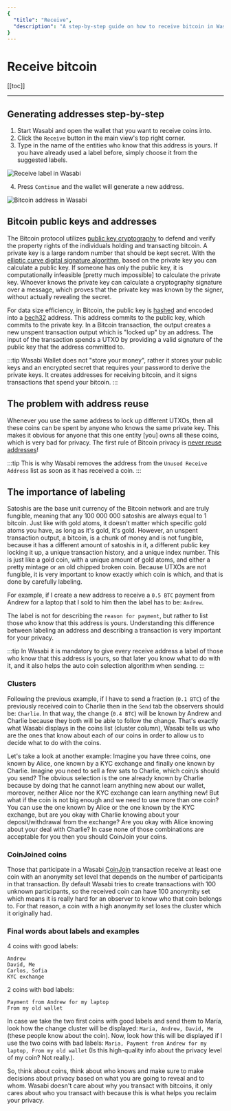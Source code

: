 ```yaml
---
{
  "title": "Receive",
  "description": "A step-by-step guide on how to receive bitcoin in Wasabi. This is the Wasabi documentation, an archive of knowledge about the open-source, non-custodial and privacy-focused Bitcoin wallet for desktop."
}
---
```


# Receive bitcoin

[[toc]]

---

## Generating addresses step-by-step

1. Start Wasabi and open the wallet that you want to receive coins into.
2. Click the `Receive` button in the main view's top right corner.
3. Type in the name of the entities who know that this address is yours.
If you have already used a label before, simply choose it from the suggested labels.

![Receive label in Wasabi](/ReceiveLabelingRequired.png "Receive label in Wasabi")

4. Press `Continue` and the wallet will generate a new address. 

![Bitcoin address in Wasabi](/UnusedReceiveAddress.png "Bitcoin address in Wasabi")

## Bitcoin public keys and addresses

The Bitcoin protocol utilizes [public key cryptography](https://en.wikipedia.org/wiki/Public-key_cryptography) to defend and verify the property rights of the individuals holding and transacting bitcoin.
A private key is a large random number that should be kept secret.
With the [elliptic curve digital signature algorithm](https://en.wikipedia.org/wiki/Elliptic_Curve_Digital_Signature_Algorithm), based on the private key you can calculate a public key.
If someone has only the public key, it is computationally infeasible [pretty much impossible] to calculate the private key.
Whoever knows the private key can calculate a cryptography signature over a message, which proves that the private key was known by the signer, without actually revealing the secret.

For data size efficiency, in Bitcoin, the public key is [hashed](https://en.wikipedia.org/wiki/Cryptographic_hash_function) and encoded into a [bech32](/using-wasabi/BIPs.md#bip-173-base32-address-format-for-native-v0-16-witness-outputs) address.
This address commits to the public key, which commits to the private key.
In a Bitcoin transaction, the output creates a new unspent transaction output which is "locked up" by an address.
The input of the transaction spends a UTXO by providing a valid signature of the public key that the address committed to.

:::tip
Wasabi Wallet does not "store your money", rather it stores your public keys and an encrypted secret that requires your password to derive the private keys.
It creates addresses for receiving bitcoin, and it signs transactions that spend your bitcoin.
:::

## The problem with address reuse

Whenever you use the same address to lock up different UTXOs, then all these coins can be spent by anyone who knows the same private key.
This makes it obvious for anyone that this one entity [you] owns all these coins, which is very bad for privacy.
The first rule of Bitcoin privacy is [never reuse addresses](/why-wasabi/AddressReuse.md)!

:::tip
This is why Wasabi removes the address from the `Unused Receive Address` list as soon as it has received a coin.
:::

## The importance of labeling

Satoshis are the base unit currency of the Bitcoin network and are truly fungible, meaning that any 100 000 000 satoshis are always equal to 1 bitcoin.
Just like with gold atoms, it doesn't matter which specific gold atoms you have, as long as it's gold, it's gold.
However, an unspent transaction output, a bitcoin, is a chunk of money and is not fungible, because it has a different amount of satoshis in it, a different public key locking it up, a unique transaction history, and a unique index number.
This is just like a gold coin, with a unique amount of gold atoms, and either a pretty mintage or an old chipped broken coin.
Because UTXOs are not fungible, it is very important to know exactly which coin is which, and that is done by carefully labeling.

For example, if I create a new address to receive a `0.5 BTC` payment from Andrew for a laptop that I sold to him then the label has to be: `Andrew`.

The label is not for describing the `reason for payment`, but rather to list those who know that this address is yours.
Understanding this difference between labeling an address and describing a transaction is very important for your privacy.

:::tip
In Wasabi it is mandatory to give every receive address a label of those who know that this address is yours, so that later you know what to do with it, and it also helps the auto coin selection algorithm when sending.
:::

### Clusters

Following the previous example, if I have to send a fraction (`0.1 BTC`) of the previously received coin to Charlie then in the `Send` tab the observers should be: `Charlie`.
In that way, the change (`0.4 BTC`) will be known by Andrew and Charlie because they both will be able to follow the change.
That's exactly what Wasabi displays in the coins list (cluster column), Wasabi tells us who are the ones that know about each of our coins in order to allow us to decide what to do with the coins.

Let's take a look at another example:
Imagine you have three coins, one known by Alice, one known by a KYC exchange and finally one known by Charlie.
Imagine you need to sell a few sats to Charlie, which coin/s should you send?
The obvious selection is the one already known by Charlie because by doing that he cannot learn anything new about our wallet, moreover, neither Alice nor the KYC exchange can learn anything new!
But what if the coin is not big enough and we need to use more than one coin?
You can use the one known by Alice or the one known by the KYC exchange, but are you okay with Charlie knowing about your deposit/withdrawal from the exchange?
Are you okay with Alice knowing about your deal with Charlie?
In case none of those combinations are acceptable for you then you should CoinJoin your coins.

### CoinJoined coins

Those that participate in a Wasabi [CoinJoin](/using-wasabi/CoinJoin.md) transaction receive at least one coin with an anonymity set level that depends on the number of participants in that transaction.
By default Wasabi tries to create transactions with 100 unknown participants, so the received coin can have 100 anonymity set which means it is really hard for an observer to know who that coin belongs to.
For that reason, a coin with a high anonymity set loses the cluster which it originally had.

### Final words about labels and examples

4 coins with good labels:

```
Andrew
David, Me
Carlos, Sofia
KYC exchange
```

2 coins with bad labels:

```
Payment from Andrew for my laptop
From my old wallet
```

In case we take the two first coins with good labels and send them to María, look how the change cluster will be displayed: `Maria, Andrew, David, Me` (these people know about the coin).
Now, look how this will be displayed if I use the two coins with bad labels: `Maria, Payment from Andrew for my laptop, From my old wallet` (Is this high-quality info about the privacy level of my coin? Not really.).

So, think about coins, think about who knows and make sure to make decisions about privacy based on what you are going to reveal and to whom.
Wasabi doesn't care about why you transact with bitcoins, it only cares about who you transact with because this is what helps you reclaim your privacy.
